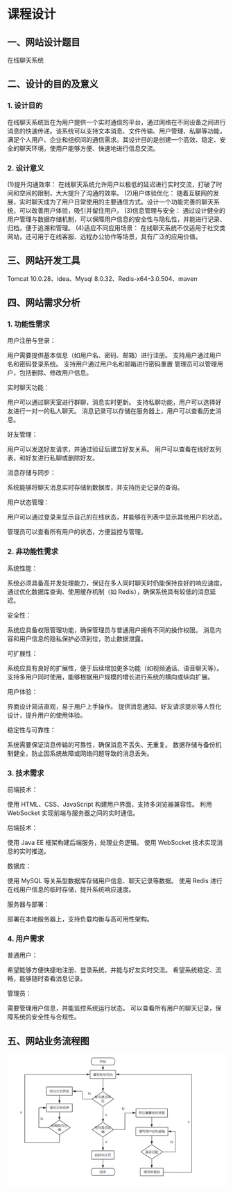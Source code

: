# 课程设计

## 一、网站设计题目
在线聊天系统

## 二、设计的目的及意义
### 1. 设计目的
在线聊天系统旨在为用户提供一个实时通信的平台，通过网络在不同设备之间进行消息的快速传递。该系统可以支持文本消息、文件传输、用户管理、私聊等功能，满足个人用户、企业和组织间的通信需求。其设计目的是创建一个高效、稳定、安全的聊天环境，使用户能够方便、快速地进行信息交流。
### 2. 设计意义
(1)提升沟通效率： 在线聊天系统允许用户以极低的延迟进行实时交流，打破了时间和空间的限制，大大提升了沟通的效率。
(2)用户体验优化： 随着互联网的发展，实时聊天成为了用户日常使用的主要通信方式。设计一个功能完善的聊天系统，可以改善用户体验，吸引并留住用户。
(3)信息管理与安全： 通过设计健全的用户管理与数据存储机制，可以保障用户信息的安全性与隐私性，并能进行记录、归档，便于追溯和管理。
(4)适应不同应用场景： 在线聊天系统不仅适用于社交类网站，还可用于在线客服、远程办公协作等场景，具有广泛的应用价值。

## 三、网站开发工具
Tomcat 10.0.28、idea、Mysql 8.0.32、Redis-x64-3.0.504、maven

## 四、网站需求分析
### 1. 功能性需求

用户注册与登录：

用户需要提供基本信息（如用户名、密码、邮箱）进行注册。
支持用户通过用户名和密码登录系统。
支持用户通过用户名和邮箱进行密码重置
管理员可以管理用户，包括删除、修改用户信息。

实时聊天功能：

用户可以通过聊天室进行群聊，消息实时更新。
支持私聊功能，用户可以选择好友进行一对一的私人聊天。
消息记录可以存储在服务器上，用户可以查看历史消息。

好友管理：

用户可以发送好友请求，并通过验证后建立好友关系。
用户可以查看在线好友列表，和好友进行私聊或删除好友。

消息存储与同步：

系统能够将聊天消息实时存储到数据库，并支持历史记录的查询。

用户状态管理：

用户可以通过登录来显示自己的在线状态，并能够在列表中显示其他用户的状态。

管理员可以查看所有用户的状态，方便监控与管理。

### 2. 非功能性需求

系统性能：

系统必须具备高并发处理能力，保证在多人同时聊天时仍能保持良好的响应速度。
通过优化数据库查询、使用缓存机制（如 Redis），确保系统具有较低的消息延迟。

安全性：

系统应具备权限管理功能，确保管理员与普通用户拥有不同的操作权限。
消息内容和用户信息的隐私保护必须到位，防止数据泄露。

可扩展性：

系统应具有良好的扩展性，便于后续增加更多功能（如视频通话、语音聊天等）。
支持多用户同时使用，能够根据用户规模的增长进行系统的横向或纵向扩展。

用户体验：

界面设计简洁直观，易于用户上手操作。
提供消息通知、好友请求提示等人性化设计，提升用户的使用体验。

稳定性与可靠性：

系统需要保证消息传输的可靠性，确保消息不丢失、无重复。
数据存储与备份机制健全，防止因系统故障或网络问题导致的消息丢失。
### 3. 技术需求

前端技术：

使用 HTML、CSS、JavaScript 构建用户界面，支持多浏览器兼容性。
利用 WebSocket 实现前端与服务器之间的实时通信。

后端技术：

使用 Java EE 框架构建后端服务，处理业务逻辑。
使用 WebSocket 技术实现消息的实时推送。

数据库：

使用 MySQL 等关系型数据库存储用户信息、聊天记录等数据。
使用 Redis 进行在线用户信息的临时存储，提升系统响应速度。

服务器与部署：

部署在本地服务器上，支持负载均衡与高可用性架构。
### 4. 用户需求

普通用户：

希望能够方便快捷地注册、登录系统，并能与好友实时交流。
希望系统稳定、流畅，能够随时查看消息记录。

管理员：

需要管理用户信息，并能监控系统运行状态。
可以查看所有用户的聊天记录，保障系统的安全性与合规性。


## 五、网站业务流程图
![描述](./images/img.png)

